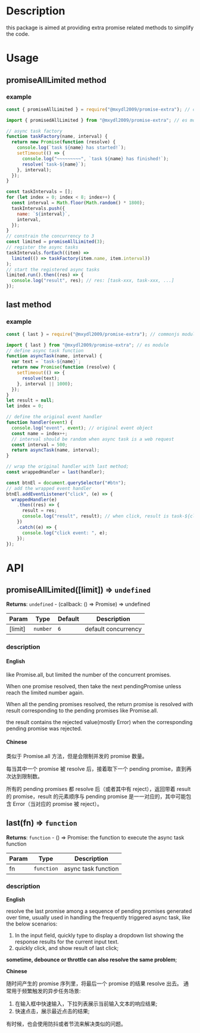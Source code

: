 # Description

this package is aimed at providing extra promise related methods to simplify the code.

# Usage

## promiseAllLimited method

### example

```js
const { promiseAllLimited } = require("@mxydl2009/promise-extra"); // commonjs module

import { promisedAllLimited } from "@mxydl2009/promise-extra"; // es module

// async task factory
function taskFactory(name, interval) {
  return new Promise(function (resolve) {
    console.log(`task ${name} has started!`);
    setTimeout(() => {
      console.log("~~~~~~~~~", `task ${name} has finished!`);
      resolve(`task-${name}`);
    }, interval);
  });
}

const taskIntervals = [];
for (let index = 0; index < 8; index++) {
  const interval = Math.floor(Math.random() * 1800);
  taskIntervals.push({
    name: `${interval}`,
    interval,
  });
}
// constrain the concurrency to 3
const limited = promiseAllLimited(3);
// register the async tasks
taskIntervals.forEach((item) =>
  limited(() => taskFactory(item.name, item.interval))
);
// start the registered async tasks
limited.run().then((res) => {
  console.log("result", res); // res: [task-xxx, task-xxx, ...]
});
```

## last method

### example

```js
const { last } = require("@mxydl2009/promise-extra"); // commonjs module

import { last } from "@mxydl2009/promise-extra"; // es module
// define async task function
function asyncTask(name, interval) {
  var text = `task-${name}`;
  return new Promise(function (resolve) {
    setTimeout(() => {
      resolve(text);
    }, interval || 1000);
  });
}
let result = null;
let index = 0;

// define the original event handler
function handler(event) {
  console.log("event", event); // original event object
  const name = index++;
  // interval should be random when async task is a web request
  const interval = 500;
  return asyncTask(name, interval);
}

// wrap the original handler with last method;
const wrappedHandler = last(handler);

const btnEl = document.querySelector("#btn");
// add the wrapped event handler
btnEl.addEventListener("click", (e) => {
  wrappedHandler(e)
    .then((res) => {
      result = res;
      console.log("result", result); // when click, result is task-${click times}, when quickly click btnEl 8 times, result is "task-7", because the previous 7 click are all aborted.
    })
    .catch((e) => {
      console.log("click event: ", e);
    });
});
```

# API

## promiseAllLimited([limit]) ⇒ <code>undefined</code>

**Returns**: <code>undefined</code> - (callback: () => Promise) => undefined

| Param   | Type                | Default        | Description         |
| ------- | ------------------- | -------------- | ------------------- |
| [limit] | <code>number</code> | <code>6</code> | default concurrency |

### description

#### English

like Promise.all, but limited the number of the concurrent promises.

When one promise resolved, then take the next pendingPromise unless reach the limited number again.

When all the pending promises resolved, the return promise is resolved with result corresponding to the pending promises like Promise.all.

the result contains the rejected value(mostly Error) when the corresponding pending promise was rejected.

#### Chinese

类似于 Promise.all 方法，但是会限制并发的 promise 数量。

每当其中一个 promise 被 resolve 后，接着取下一个 pending promise，直到再次达到限制数。

所有的 pending promises 都 resolve 后（或者其中有 reject），返回带着 result 的 promise，result 的元素顺序与 pending promise 是一一对应的，其中可能包含 Error（当对应的 promise 被 reject）。

## last(fn) ⇒ <code>function</code>

**Returns**: <code>function</code> - () => Promise<any>: the function to execute the async task function

| Param | Type                  | Description         |
| ----- | --------------------- | ------------------- |
| fn    | <code>function</code> | async task function |

### description

**English**

resolve the last promise among a sequence of pending promises generated over time,
usually used in handling the frequently triggered async task, like the below scenarios:

1. In the input field, quickly type to display a dropdown list showing the response results for the current input text.
2. quickly click, and show result of last click;

**sometime, debounce or throttle can also resolve the same problem**;

**Chinese**

随时间产生的 promise 序列里，将最后一个 promise 的结果 resolve 出去。
通常用于频繁触发的异步任务场景:

1. 在输入框中快速输入，下拉列表展示当前输入文本的响应结果;
2. 快速点击，展示最近点击的结果;

有时候，也会使用防抖或者节流来解决类似的问题。
